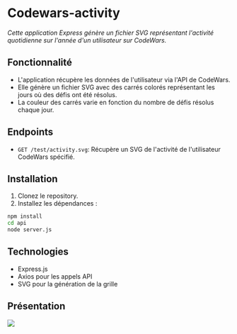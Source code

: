 # Codewars-activity

_Cette application Express génère un fichier SVG représentant l'activité quotidienne sur l'année d'un utilisateur sur CodeWars._

## Fonctionnalité

- L'application récupère les données de l'utilisateur via l'API de CodeWars.
- Elle génère un fichier SVG avec des carrés colorés représentant les jours où des défis ont été résolus.
- La couleur des carrés varie en fonction du nombre de défis résolus chaque jour.

## Endpoints

- `GET /test/activity.svg`: Récupère un SVG de l'activité de l'utilisateur CodeWars spécifié.

## Installation

1. Clonez le repository.
2. Installez les dépendances :

 ```bash
 npm install
 cd api
 node server.js
```

## Technologies

- Express.js
- Axios pour les appels API
- SVG pour la génération de la grille

## Présentation

![](https://codewars-activity.vercel.app/test/activity.svg)
